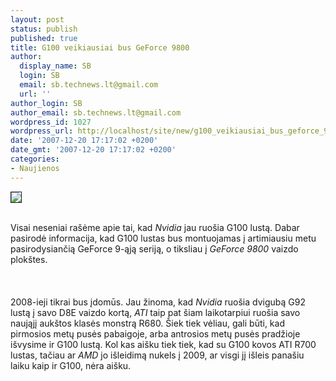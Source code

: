 ```yaml
---
layout: post
status: publish
published: true
title: G100 veikiausiai bus GeForce 9800
author:
  display_name: SB
  login: SB
  email: sb.technews.lt@gmail.com
  url: ''
author_login: SB
author_email: sb.technews.lt@gmail.com
wordpress_id: 1027
wordpress_url: http://localhost/site/new/g100_veikiausiai_bus_geforce_9800/
date: '2007-12-20 17:17:02 +0200'
date_gmt: '2007-12-20 17:17:02 +0200'
categories:
- Naujienos
---
```

<div class="imgright"><img src="http://tbn0.google.com/images?q=tbn:1sguteKB7m_1kM:http://tuxlink.files.wordpress.com/2007/10/nvidia_logo3.jpg" border="1"></div>
<p><br>Visai neseniai rašėme apie tai, kad <i>Nvidia</i> jau ruošia G100 lustą. Dabar pasirodė informacija, kad G100 lustas bus montuojamas į artimiausiu metu pasirodysiančią GeForce 9-ąją seriją, o tiksliau į <i>GeForce 9800</i> vaizdo plokštes.<br />
<br><br />
<br>2008-ieji tikrai bus įdomūs. Jau žinoma, kad <i>Nvidia</i> ruošia dvigubą G92 lustą į savo D8E vaizdo kortą, <i>ATI</i> taip pat šiam laikotarpiui ruošia savo naująjį aukštos klasės monstrą R680. Šiek tiek vėliau, gali būti, kad pirmosios metų pusės pabaigoje, arba antrosios metų pusės pradžioje išvysime ir G100 lustą. Kol kas aišku tiek tiek, kad su G100 kovos ATI R700 lustas, tačiau ar <i>AMD</i> jo išleidimą nukels į 2009, ar visgi jį išleis panašiu laiku kaip ir G100, nėra aišku.<br />
<br></p>
